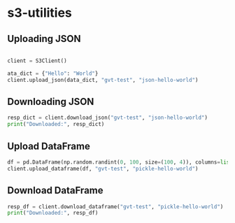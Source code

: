 # s3-utilities


## Uploading JSON
```python

client = S3Client()

ata_dict = {"Hello": "World"}
client.upload_json(data_dict, "gvt-test", "json-hello-world")
```

## Downloading JSON
```python
resp_dict = client.download_json("gvt-test", "json-hello-world")
print("Downloaded:", resp_dict)
```

## Upload DataFrame
```python
df = pd.DataFrame(np.random.randint(0, 100, size=(100, 4)), columns=list('ABCD'))
client.upload_dataframe(df, "gvt-test", "pickle-hello-world")
```
## Download DataFrame
```python
resp_df = client.download_dataframe("gvt-test", "pickle-hello-world")
print("Downloaded:", resp_df)
```
